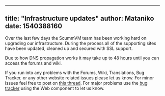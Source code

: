 
---
title: "Infrastructure updates"
author: Mataniko
date: 1540388160
---

Over the last few days the ScummVM team has been working hard on upgrading our infrastructure. During the process all of the supporting sites have been updated, cleaned up and secured with SSL support.

Due to how DNS propagation works it may take up to 48 hours until you can access the forums and wiki.

If you run into any problems with the Forums, Wiki, Translations, Bug Tracker, or any other website related issues please let us know. For minor issues feel free to post on [this thread](https://forums.scummvm.org/viewtopic.php?f=1&t=14735). For major problems use the [bug tracker](https://bugs.scummvm.org) using the Web component to let us know.
